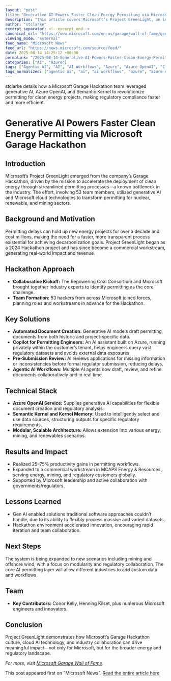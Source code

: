```yaml
---
layout: "post"
title: "Generative AI Powers Faster Clean Energy Permitting via Microsoft Garage Hackathon"
description: "This article covers Microsoft’s Project GreenLight, an initiative using generative AI to streamline permitting workflows for nuclear and renewable energy projects. Developed through a Microsoft Garage Hackathon, the project combines Azure OpenAI, Semantic Kernel, and agentic AI workflows to automate document creation, support engineers, and reduce regulatory delays. The work is now expanding into broader energy and mining applications."
author: "stclarke"
excerpt_separator: <!--excerpt_end-->
canonical_url: "https://www.microsoft.com/en-us/garage/wall-of-fame/generative-ai-for-permitting/"
viewing_mode: "external"
feed_name: "Microsoft News"
feed_url: "https://news.microsoft.com/source/feed/"
date: 2025-08-14 14:25:12 +00:00
permalink: "/2025-08-14-Generative-AI-Powers-Faster-Clean-Energy-Permitting-via-Microsoft-Garage-Hackathon.html"
categories: ["AI", "Azure"]
tags: ["Agentic AI", "AI", "AI Workflows", "Azure", "Azure OpenAI", "Clean Energy", "Company News", "Document Automation", "Energy Industry", "Generative AI", "Hackathon", "Kernel Memory", "MCAPS Energy & Resources", "Microsoft Garage", "Modular Architecture", "News", "Nuclear Licensing", "Permitting Automation", "Productivity Gains", "Project GreenLight", "Regulatory Technology", "Renewables", "Semantic Kernel"]
tags_normalized: ["agentic ai", "ai", "ai workflows", "azure", "azure openai", "clean energy", "company news", "document automation", "energy industry", "generative ai", "hackathon", "kernel memory", "mcaps energy resources", "microsoft garage", "modular architecture", "news", "nuclear licensing", "permitting automation", "productivity gains", "project greenlight", "regulatory technology", "renewables", "semantic kernel"]
---
```


stclarke details how a Microsoft Garage Hackathon team leveraged generative AI, Azure OpenAI, and Semantic Kernel to revolutionize permitting for clean energy projects, making regulatory compliance faster and more efficient.<!--excerpt_end-->

# Generative AI Powers Faster Clean Energy Permitting via Microsoft Garage Hackathon

## Introduction

Microsoft’s Project GreenLight emerged from the company’s Garage Hackathon, driven by the mission to accelerate the deployment of clean energy through streamlined permitting processes—a known bottleneck in the industry. The effort, involving 53 team members, utilized generative AI and Microsoft cloud technologies to transform permitting for nuclear, renewable, and mining sectors.

## Background and Motivation

Permitting delays can hold up new energy projects for over a decade and cost millions, making the need for a faster, more transparent process existential for achieving decarbonization goals. Project GreenLight began as a 2024 Hackathon project and has since become a commercial workstream, generating real-world impact and revenue.

## Hackathon Approach

- **Collaborative Kickoff:** The Repowering Coal Consortium and Microsoft brought together industry experts to identify permitting as the core challenge.
- **Team Formation:** 53 hackers from across Microsoft joined forces, planning roles and workstreams in advance for the Hackathon.

## Key Solutions

- **Automated Document Creation:** Generative AI models draft permitting documents from both historic and project-specific data.
- **Copilot for Permitting Engineers:** An AI assistant built on Azure, running privately within the customer’s tenant, helps engineers query vast regulatory datasets and avoids external data exposures.
- **Pre-Submission Review:** AI reviews applications for missing information or inconsistencies before formal regulator submission, reducing delays.
- **Agentic AI Workflows:** Multiple AI agents now draft, review, and refine documents collaboratively and in real time.

## Technical Stack

- **Azure OpenAI Service:** Supplies generative AI capabilities for flexible document creation and regulatory analysis.
- **Semantic Kernel and Kernel Memory:** Used to intelligently select and use data sources, structuring outputs for specific regulatory requirements.
- **Modular, Scalable Architecture:** Allows extension into various energy, mining, and renewables scenarios.

## Results and Impact

- Realized 25–75% productivity gains in permitting workflows.
- Expanded to a commercial workstream in MCAPS Energy & Resources, serving energy, mining, and regulatory customers globally.
- Supported by Microsoft leadership and active collaboration with governments/regulators.

## Lessons Learned

- Gen AI enabled solutions traditional software approaches couldn’t handle, due to its ability to flexibly process massive and varied datasets.
- Hackathon environment accelerated innovation, encouraging rapid iteration and team collaboration.

## Next Steps

The system is being expanded to new scenarios including mining and offshore wind, with a focus on modularity and regulatory collaboration. The core AI permitting layer will allow different industries to add custom data and workflows.

## Team

- **Key Contributors:** Conor Kelly, Henning Kilset, plus numerous Microsoft engineers and innovators.

## Conclusion

Project GreenLight demonstrates how Microsoft’s Garage Hackathon culture, cloud AI technology, and industry collaboration can drive meaningful impact—not only for Microsoft, but for the broader energy and regulatory landscape.

*For more, visit [Microsoft Garage Wall of Fame](https://www.microsoft.com/en-us/garage/wall-of-fame/generative-ai-for-permitting/).*

This post appeared first on "Microsoft News". [Read the entire article here](https://www.microsoft.com/en-us/garage/wall-of-fame/generative-ai-for-permitting/)

